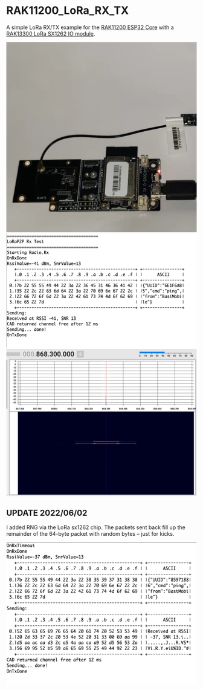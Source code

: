 # RAK11200_LoRa_RX_TX

A simple LoRa RX/TX example for the [RAK11200 ESP32 Core](https://store.rakwireless.com/products/wiscore-esp32-module-rak11200) with a [RAK13300 LoRa SX1262 IO module](https://store.rakwireless.com/products/rak13300-wisblock-lpwan).

![Board](Board.jpg)
![Screenshot](Screenshot.jpg)
![SDRPP](SDRPP.jpg)

## UPDATE 2022/06/02

I added RNG via the LoRa sx1262 chip. The packets sent back fill up the remainder of the 64-byte packet with random bytes – just for kicks.

![Random](Random.png)
